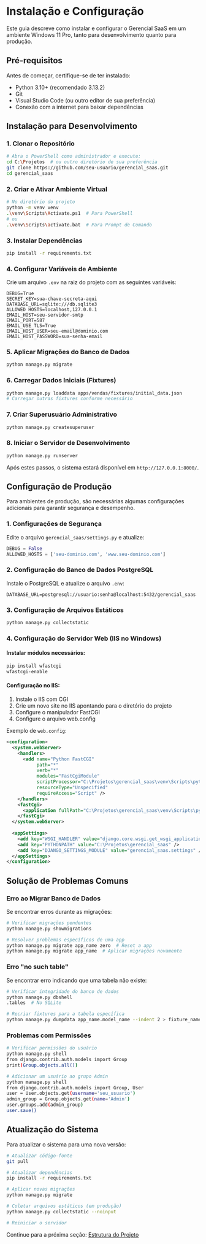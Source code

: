 # Instalação e Configuração

Este guia descreve como instalar e configurar o Gerencial SaaS em um ambiente Windows 11 Pro, tanto para desenvolvimento quanto para produção.

## Pré-requisitos

Antes de começar, certifique-se de ter instalado:

- Python 3.10+ (recomendado 3.13.2)
- Git
- Visual Studio Code (ou outro editor de sua preferência)
- Conexão com a internet para baixar dependências

## Instalação para Desenvolvimento

### 1. Clonar o Repositório

```bash
# Abra o PowerShell como administrador e execute:
cd C:\Projetos  # ou outro diretório de sua preferência
git clone https://github.com/seu-usuario/gerencial_saas.git
cd gerencial_saas
```

### 2. Criar e Ativar Ambiente Virtual

```bash
# No diretório do projeto
python -m venv venv
.\venv\Scripts\Activate.ps1  # Para PowerShell
# ou
.\venv\Scripts\activate.bat  # Para Prompt de Comando
```

### 3. Instalar Dependências

```bash
pip install -r requirements.txt
```

### 4. Configurar Variáveis de Ambiente

Crie um arquivo `.env` na raiz do projeto com as seguintes variáveis:

```
DEBUG=True
SECRET_KEY=sua-chave-secreta-aqui
DATABASE_URL=sqlite:///db.sqlite3
ALLOWED_HOSTS=localhost,127.0.0.1
EMAIL_HOST=seu-servidor-smtp
EMAIL_PORT=587
EMAIL_USE_TLS=True
EMAIL_HOST_USER=seu-email@dominio.com
EMAIL_HOST_PASSWORD=sua-senha-email
```

### 5. Aplicar Migrações do Banco de Dados

```bash
python manage.py migrate
```

### 6. Carregar Dados Iniciais (Fixtures)

```bash
python manage.py loaddata apps/vendas/fixtures/initial_data.json
# Carregar outras fixtures conforme necessário
```

### 7. Criar Superusuário Administrativo

```bash
python manage.py createsuperuser
```

### 8. Iniciar o Servidor de Desenvolvimento

```bash
python manage.py runserver
```

Após estes passos, o sistema estará disponível em `http://127.0.0.1:8000/`.

## Configuração de Produção

Para ambientes de produção, são necessárias algumas configurações adicionais para garantir segurança e desempenho.

### 1. Configurações de Segurança

Edite o arquivo `gerencial_saas/settings.py` e atualize:

```python
DEBUG = False
ALLOWED_HOSTS = ['seu-dominio.com', 'www.seu-dominio.com']
```

### 2. Configuração do Banco de Dados PostgreSQL

Instale o PostgreSQL e atualize o arquivo `.env`:

```
DATABASE_URL=postgresql://usuario:senha@localhost:5432/gerencial_saas
```

### 3. Configuração de Arquivos Estáticos

```bash
python manage.py collectstatic
```

### 4. Configuração do Servidor Web (IIS no Windows)

#### Instalar módulos necessários:

```bash
pip install wfastcgi
wfastcgi-enable
```

#### Configuração no IIS:

1. Instale o IIS com CGI
2. Crie um novo site no IIS apontando para o diretório do projeto
3. Configure o manipulador FastCGI
4. Configure o arquivo web.config

Exemplo de `web.config`:

```xml
<configuration>
  <system.webServer>
    <handlers>
      <add name="Python FastCGI" 
           path="*" 
           verb="*" 
           modules="FastCgiModule" 
           scriptProcessor="C:\Projetos\gerencial_saas\venv\Scripts\python.exe|C:\Projetos\gerencial_saas\venv\Lib\site-packages\wfastcgi.py" 
           resourceType="Unspecified" 
           requireAccess="Script" />
    </handlers>
    <fastCgi>
      <application fullPath="C:\Projetos\gerencial_saas\venv\Scripts\python.exe" arguments="C:\Projetos\gerencial_saas\venv\Lib\site-packages\wfastcgi.py" />
    </fastCgi>
  </system.webServer>
  
  <appSettings>
    <add key="WSGI_HANDLER" value="django.core.wsgi.get_wsgi_application()" />
    <add key="PYTHONPATH" value="C:\Projetos\gerencial_saas" />
    <add key="DJANGO_SETTINGS_MODULE" value="gerencial_saas.settings" />
  </appSettings>
</configuration>
```

## Solução de Problemas Comuns

### Erro ao Migrar Banco de Dados

Se encontrar erros durante as migrações:

```bash
# Verificar migrações pendentes
python manage.py showmigrations

# Resolver problemas específicos de uma app
python manage.py migrate app_name zero  # Reset a app
python manage.py migrate app_name  # Aplicar migrações novamente
```

### Erro "no such table"

Se encontrar erro indicando que uma tabela não existe:

```bash
# Verificar integridade do banco de dados
python manage.py dbshell
.tables  # No SQLite

# Recriar fixtures para a tabela específica
python manage.py dumpdata app_name.model_name --indent 2 > fixture_name.json
```

### Problemas com Permissões

```bash
# Verificar permissões do usuário
python manage.py shell
from django.contrib.auth.models import Group
print(Group.objects.all())

# Adicionar um usuário ao grupo Admin
python manage.py shell
from django.contrib.auth.models import Group, User
user = User.objects.get(username='seu_usuario')
admin_group = Group.objects.get(name='Admin')
user.groups.add(admin_group)
user.save()
```

## Atualização do Sistema

Para atualizar o sistema para uma nova versão:

```bash
# Atualizar código-fonte
git pull

# Atualizar dependências
pip install -r requirements.txt

# Aplicar novas migrações
python manage.py migrate

# Coletar arquivos estáticos (em produção)
python manage.py collectstatic --noinput

# Reiniciar o servidor
```

Continue para a próxima seção: [Estrutura do Projeto](03-estrutura.md) 